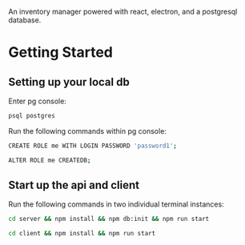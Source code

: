 An inventory manager powered with react, electron, and a postgresql database.

# Getting Started


## Setting up your local db

Enter pg console:

```sh
psql postgres
```

Run the following commands within pg console:
```sh
CREATE ROLE me WITH LOGIN PASSWORD 'password1';

ALTER ROLE me CREATEDB;
```

## Start up the api and client
Run the following commands in two individual terminal instances:

```sh
cd server && npm install && npm db:init && npm run start
```

```sh
cd client && npm install && npm run start
```


